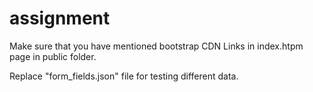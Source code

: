 # assignment
Make sure that you have mentioned bootstrap CDN Links in index.htpm page in public folder.

Replace "form_fields.json" file for testing different data.

